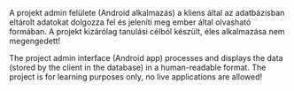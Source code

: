A projekt admin felülete (Android alkalmazás) a kliens által az adatbázisban eltárolt adatokat dolgozza fel és jeleníti meg ember által olvasható formában. A projekt kizárólag tanulási célból készült, éles alkalmazása nem megengedett!

The project admin interface (Android app) processes and displays the data (stored by the client in the database) in a human-readable format. The project is for learning purposes only, no live applications are allowed!
